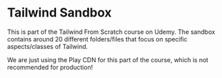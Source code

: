 # Tailwind Sandbox

This is part of the Tailwind From Scratch course on Udemy. The sandbox contains around 20 different folders/files that focus on specific aspects/classes of Tailwind.

We are just using the Play CDN for this part of the course, which is not recommended for production!

